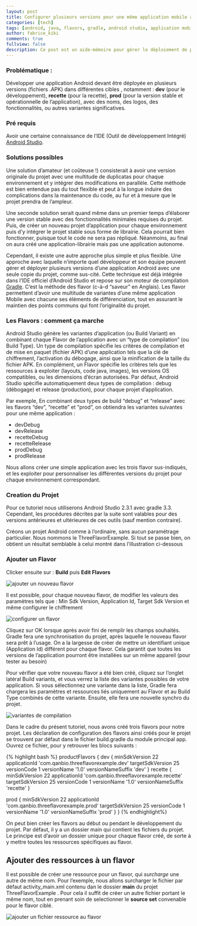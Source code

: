 ```yaml
---
layout: post
title: Configurer plusieurs versions pour une même application mobile android
categories: [tech]
tags: [android, java, flavors, gradle, android studio, application mobile, google, versionning, build type, apk, app variants, développement]
author: fabrice_kiki
comments: true
fullview: false
description: Ce post est un aide-mémoire pour gérer le déploiement de plusieurs versions d'une même application Android avec Android Studio.
---
```

### Problématique :
Développer une application Android devant être déployée en plusieurs versions (fichiers .APK) dans différentes cibles , notamment : **dev** (pour le développement), **recette** (pour la recette), **prod** (pour la version stable et opérationnelle de l’application), avec des noms, des logos, des fonctionnalités, ou autres variantes significatives.

### Pré requis
Avoir une certaine connaissance de l’IDE (Outil de développement Intégré) [Android Studio](https://developer.android.com/studio/index.html).

### Solutions possibles
Une solution d’amateur (et coûteuse !) consisterait à avoir une version originale du projet avec une multitude de duplicatas pour chaque environnement et y intégrer des modifications en parallèle. Cette méthode est bien entendue pas du tout flexible et peut à la longue induire des complications dans la maintenance du code, au fur et à mesure que le projet prendra de l’ampleur.

Une seconde solution serait quand même dans un premier temps d’élaborer une version stable avec des fonctionnalités minimales requises du projet. Puis, de créer un nouveau projet d’application pour chaque environnement puis d’y intégrer le projet stable sous forme de librairie. Cela pourrait bien fonctionner, puisque tout le code ne sera pas répliqué. Néanmoins, au final on aura créé une application-librairie mais pas une application autonome.

Cependant, il existe une autre approche plus simple et plus flexible. Une approche avec laquelle n’importe quel développeur et son équipe peuvent gérer et déployer plusieurs versions d’une application Android avec une seule copie du projet, comme sus-cité. Cette technique est déjà intégrée dans l’IDE officiel d’Android Studio et repose sur son moteur de compilation [Gradle](https://gradle.org/). C’est la méthode des flavor (c-à-d “saveur” en Anglais). Les flavor permettent d’avoir une multitude de variantes d’une même application Mobile avec chacune ses éléments de différenciation, tout en assurant le maintien des points communs qui font l’originalité du projet. 

### Les Flavors : comment ça marche

Android Studio génère les variantes d’application (ou Build Variant) en combinant  chaque Flavor de l’application avec un “type de compilation” (ou Build Type).
Un type de compilation spécifie les critères de compilation et de mise en paquet (fichier APK) d’une application tels que la clé de chiffrement, l’activation du débogage, ainsi que la minification de la taille du fichier APK.  En complément, un Flavor spécifie les critères tels que les ressources à exploiter (layouts, code java, images), les versions OS compatibles, ou  les dimensions d’écran autorisées. Par défaut, Android Studio spécifie automatiquement deux types de compilation : debug (débogage) et release (production), pour chaque projet d’application.

Par exemple, En combinant deux types de build “debug”  et “release” avec les flavors “dev”, “recette” et “prod”, on obtiendra les variantes suivantes pour une même application :

* devDebug
* devRelease
* recetteDebug
* recetteRelease
* prodDebug
* prodRelease

Nous allons créer une simple application avec les trois flavor sus-indiqués, et les exploiter pour personnaliser les différentes versions du projet pour chaque environnement correspondant.
 
### Creation du Projet
Pour ce tutoriel nous utiliserons Android Studio 2.3.1 avec gradle 3.3. Cependant, les procédures décrites par la suite sont valables pour des versions antérieures et ultérieures de ces outils (sauf mention contraire).

Créons un projet Android comme à l’ordinaire, sans aucun paramétrage particulier. Nous nommons le ThreeFlavorExample. Si tout se passe bien, on obtient un résultat semblable à celui montré dans l’illustration ci-dessous

### Ajouter un Flavor
Clicker ensuite sur : **Build** puis **Edit Flavors**

![ajouter un nouveau flavor](../../../../assets/media/2017-05-18-configurer-plusieurs-versions-pour-une-meme-application-mobile-android/add_new_flavor.png "ajouter un noouveau flavor")


Il est possible, pour chaque nouveau flavor, de modifier les valeurs des paramètres tels que : Min Sdk Version, Application Id, Target Sdk Version et même configurer le chiffrement

![configurer un flavor](../../../../assets/media/2017-05-18-configurer-plusieurs-versions-pour-une-meme-application-mobile-android/add_new_flavor_details.png "configurer un flavor")

Cliquez sur OK lorsque après avoir fini de remplir les champs souhaités. Gradle fera une synchronisation du projet, après laquelle le nouveau flavor sera prêt à l’usage. On a la largesse de créer de mettre un identifiant unique (Application Id) différent pour chaque flavor. Cela garantit que toutes les versions de l’application pourront être installées sur un même appareil (pour tester au besoin)


Pour vérifier que votre nouveau flavor a été bien créé, cliquez sur l’onglet latéral Build variants, et vous verrez la liste des variantes possibles de votre application. Si vous sélectionnez une variante dans la liste, Gradle fera chargera les paramètres et ressources liés uniquement au Flavor et au Build Type combinés de cette variante. Ensuite, elle fera une nouvelle synchro du projet.

![variantes de compilation](../../../../assets/media/2017-05-18-configurer-plusieurs-versions-pour-une-meme-application-mobile-android/display_flavors_window.png "variantes de compilation")


Dans le cadre du présent tutoriel, nous avons créé trois flavors pour notre projet. Les déclaration de  configuration des flavors ainsi créés pour le projet se trouvent par défaut dans le fichier build.gradle du module principal app. Ouvrez ce fichier, pour y retrouver les blocs suivants :

{% highlight bash %}
productFlavors {
   dev {
       minSdkVersion 22
       applicationId 'com.qanbio.threeflavorexample.dev'
       targetSdkVersion 25
       versionCode 1
       versionName '1.0'
       versionNameSuffix 'dev'
   }
       recette {
       minSdkVersion 22
       applicationId 'com.qanbio.threeflavorexample.recette'
       targetSdkVersion 25
       versionCode 1
       versionName '1.0'
       versionNameSuffix 'recette'
   }

   prod {
       minSdkVersion 22
       applicationId 'com.qanbio.threeflavorexample.prod'
       targetSdkVersion 25
       versionCode 1
       versionName '1.0'
       versionNameSuffix 'prod'
   }
}
{% endhighlight%}


On peut bien créer les flavors au début ou pendant le développement du projet. 
Par défaut, il y a un dossier main qui contient les fichiers du projet. Le principe est d’avoir un dossier unique pour chaque flavor créé, de sorte à y mettre toutes les ressources spécifiques au flavor.


## Ajouter des ressources à un flavor
Il est possible de créer une ressource pour un flavor, qui *surcharge* une autre de même nom. Pour l’exemple, nous allons surcharger le fichier par défaut activity_main.xml  contenu dan le dossier  **main** du projet ThreeFlavorExample . Pour cela il suffit de créer un autre fichier portant le même nom, tout en prenant soin de selectionner le **source set** convenable pour le flavor ciblé.

![ajouter un fichier ressource au flavor](../../../../assets/media/2017-05-18-configurer-plusieurs-versions-pour-une-meme-application-mobile-android/add_flavor_resource.png "ajouter un fichier ressource au flavor")



